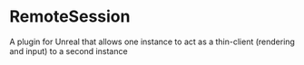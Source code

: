 # RemoteSession
A plugin for Unreal that allows one instance to act as a thin-client (rendering and input) to a second instance
